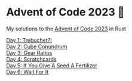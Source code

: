 # Advent of Code 2023 🎄

My solutions to the [Advent of Code 2023](https://adventofcode.com/2023/) in Rust

[Day 1: Trebuchet?!](https://github.com/dellink/advent-of-code/blob/main/2023/src/bin/01.rs)\
[Day 2: Cube Conundrum](https://github.com/dellink/advent-of-code/blob/main/2023/src/bin/02.rs)\
[Day 3: Gear Ratios](https://github.com/dellink/advent-of-code/blob/main/2023/src/bin/03.rs)\
[Day 4: Scratchcards](https://github.com/dellink/advent-of-code/blob/main/2023/src/bin/04.rs)\
[Day 5: If You Give A Seed A Fertilizer](https://github.com/dellink/advent-of-code/blob/main/2023/src/bin/05.rs)\
[Day 6: Wait For It](https://github.com/dellink/advent-of-code/blob/main/2023/src/bin/06.rs)
